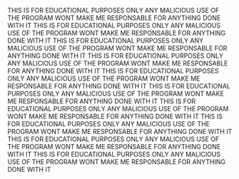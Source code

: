 THIS IS FOR EDUCATIONAL PURPOSES ONLY ANY MALICIOUS USE OF THE PROGRAM WONT MAKE ME RESPONSABLE FOR ANYTHING DONE WITH IT
THIS IS FOR EDUCATIONAL PURPOSES ONLY ANY MALICIOUS USE OF THE PROGRAM WONT MAKE ME RESPONSABLE FOR ANYTHING DONE WITH IT
THIS IS FOR EDUCATIONAL PURPOSES ONLY ANY MALICIOUS USE OF THE PROGRAM WONT MAKE ME RESPONSABLE FOR ANYTHING DONE WITH IT
THIS IS FOR EDUCATIONAL PURPOSES ONLY ANY MALICIOUS USE OF THE PROGRAM WONT MAKE ME RESPONSABLE FOR ANYTHING DONE WITH IT
THIS IS FOR EDUCATIONAL PURPOSES ONLY ANY MALICIOUS USE OF THE PROGRAM WONT MAKE ME RESPONSABLE FOR ANYTHING DONE WITH IT
THIS IS FOR EDUCATIONAL PURPOSES ONLY ANY MALICIOUS USE OF THE PROGRAM WONT MAKE ME RESPONSABLE FOR ANYTHING DONE WITH IT
THIS IS FOR EDUCATIONAL PURPOSES ONLY ANY MALICIOUS USE OF THE PROGRAM WONT MAKE ME RESPONSABLE FOR ANYTHING DONE WITH IT
THIS IS FOR EDUCATIONAL PURPOSES ONLY ANY MALICIOUS USE OF THE PROGRAM WONT MAKE ME RESPONSABLE FOR ANYTHING DONE WITH IT
THIS IS FOR EDUCATIONAL PURPOSES ONLY ANY MALICIOUS USE OF THE PROGRAM WONT MAKE ME RESPONSABLE FOR ANYTHING DONE WITH IT
THIS IS FOR EDUCATIONAL PURPOSES ONLY ANY MALICIOUS USE OF THE PROGRAM WONT MAKE ME RESPONSABLE FOR ANYTHING DONE WITH IT
